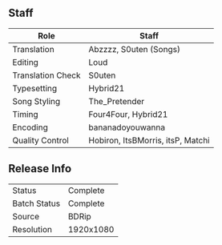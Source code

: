 ## Staff

| Role              | Staff                             |
|-------------------|-----------------------------------|
| Translation       | Abzzzz, S0uten (Songs)            |
| Editing           | Loud                              |
| Translation Check | S0uten                            |
| Typesetting       | Hybrid21                          |
| Song Styling      | The\_Pretender                    |
| Timing            | Four4Four, Hybrid21               |
| Encoding          | bananadoyouwanna                  |
| Quality Control   | Hobiron, ItsBMorris, itsP, Matchi |

## Release Info

|              |           |
|--------------|-----------|
| Status       | Complete  |
| Batch Status | Complete  |
| Source       | BDRip     |
| Resolution   | 1920x1080 |
